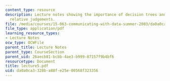 ```yaml
---
content_type: resource
description: Lecture notes showing the importance of decision trees and arriving at
  relative judgements.
file: /media/courses/15-063-communicating-with-data-summer-2003/da0a0ca3328ba88fe25e00568f323356_lecture5.pdf
file_type: application/pdf
learning_resource_types:
- Lecture Notes
ocw_type: OCWFile
parent_title: Lecture Notes
parent_type: CourseSection
parent_uid: 26aecb81-bcbb-4ae3-b999-87157f9b4bf6
resourcetype: Document
title: lecture5.pdf
uid: da0a0ca3-328b-a88f-e25e-00568f323356
---
```

